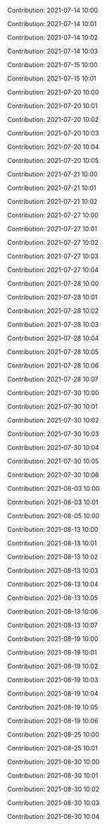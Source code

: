 Contribution: 2021-07-14 10:00

Contribution: 2021-07-14 10:01

Contribution: 2021-07-14 10:02

Contribution: 2021-07-14 10:03

Contribution: 2021-07-15 10:00

Contribution: 2021-07-15 10:01

Contribution: 2021-07-20 10:00

Contribution: 2021-07-20 10:01

Contribution: 2021-07-20 10:02

Contribution: 2021-07-20 10:03

Contribution: 2021-07-20 10:04

Contribution: 2021-07-20 10:05

Contribution: 2021-07-21 10:00

Contribution: 2021-07-21 10:01

Contribution: 2021-07-21 10:02

Contribution: 2021-07-27 10:00

Contribution: 2021-07-27 10:01

Contribution: 2021-07-27 10:02

Contribution: 2021-07-27 10:03

Contribution: 2021-07-27 10:04

Contribution: 2021-07-28 10:00

Contribution: 2021-07-28 10:01

Contribution: 2021-07-28 10:02

Contribution: 2021-07-28 10:03

Contribution: 2021-07-28 10:04

Contribution: 2021-07-28 10:05

Contribution: 2021-07-28 10:06

Contribution: 2021-07-28 10:07

Contribution: 2021-07-30 10:00

Contribution: 2021-07-30 10:01

Contribution: 2021-07-30 10:02

Contribution: 2021-07-30 10:03

Contribution: 2021-07-30 10:04

Contribution: 2021-07-30 10:05

Contribution: 2021-07-30 10:06

Contribution: 2021-08-03 10:00

Contribution: 2021-08-03 10:01

Contribution: 2021-08-05 10:00

Contribution: 2021-08-13 10:00

Contribution: 2021-08-13 10:01

Contribution: 2021-08-13 10:02

Contribution: 2021-08-13 10:03

Contribution: 2021-08-13 10:04

Contribution: 2021-08-13 10:05

Contribution: 2021-08-13 10:06

Contribution: 2021-08-13 10:07

Contribution: 2021-08-19 10:00

Contribution: 2021-08-19 10:01

Contribution: 2021-08-19 10:02

Contribution: 2021-08-19 10:03

Contribution: 2021-08-19 10:04

Contribution: 2021-08-19 10:05

Contribution: 2021-08-19 10:06

Contribution: 2021-08-25 10:00

Contribution: 2021-08-25 10:01

Contribution: 2021-08-30 10:00

Contribution: 2021-08-30 10:01

Contribution: 2021-08-30 10:02

Contribution: 2021-08-30 10:03

Contribution: 2021-08-30 10:04

